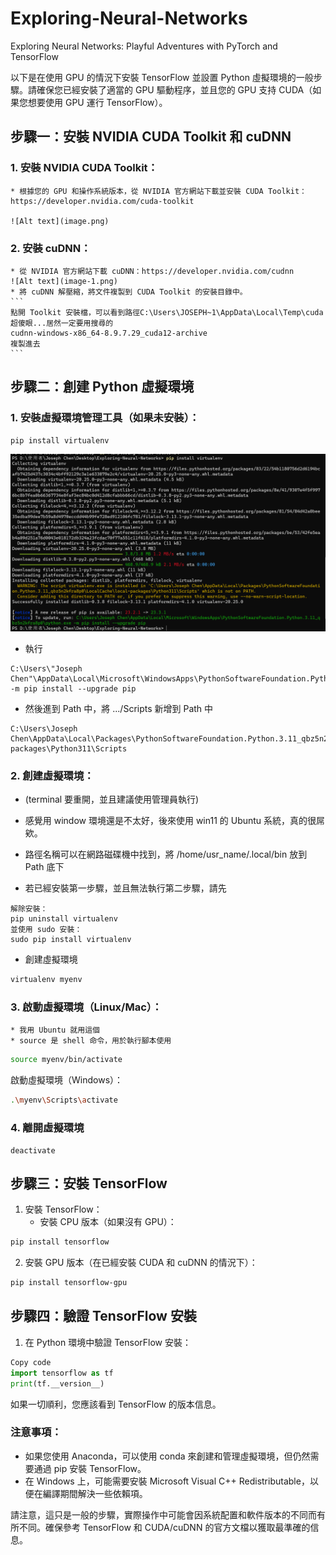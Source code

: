 # Exploring-Neural-Networks
Exploring Neural Networks: Playful Adventures with PyTorch and TensorFlow


以下是在使用 GPU 的情況下安裝 TensorFlow 並設置 Python 虛擬環境的一般步驟。請確保您已經安裝了適當的 GPU 驅動程序，並且您的 GPU 支持 CUDA（如果您想要使用 GPU 運行 TensorFlow）。

## 步驟一：安裝 NVIDIA CUDA Toolkit 和 cuDNN
### 1. 安裝 NVIDIA CUDA Toolkit：
    * 根據您的 GPU 和操作系統版本，從 NVIDIA 官方網站下載並安裝 CUDA Toolkit：https://developer.nvidia.com/cuda-toolkit

    ![Alt text](image.png)
### 2. 安裝 cuDNN：
    * 從 NVIDIA 官方網站下載 cuDNN：https://developer.nvidia.com/cudnn
    ![Alt text](image-1.png)
    * 將 cuDNN 解壓縮，將文件複製到 CUDA Toolkit 的安裝目錄中。
    ```
    點開 Toolkit 安裝檔，可以看到路徑C:\Users\JOSEPH~1\AppData\Local\Temp\cuda
    超傻眼...居然一定要用搜尋的
    cudnn-windows-x86_64-8.9.7.29_cuda12-archive
    複製進去
    ```

## 步驟二：創建 Python 虛擬環境
### 1. 安裝虛擬環境管理工具（如果未安裝）：

```bash
pip install virtualenv
```
![Alt text](image-2.png)

* 執行
```
C:\Users\"Joseph Chen"\AppData\Local\Microsoft\WindowsApps\PythonSoftwareFoundation.Python.3.11_qbz5n2kfra8p0\python.exe -m pip install --upgrade pip
```
* 然後進到 Path 中，將 .../Scripts 新增到 Path 中
```
C:\Users\Joseph Chen\AppData\Local\Packages\PythonSoftwareFoundation.Python.3.11_qbz5n2kfra8p0\LocalCache\local-packages\Python311\Scripts
```

### 2. 創建虛擬環境：
* (terminal 要重開，並且建議使用管理員執行)
* 感覺用 window 環境還是不太好，後來使用 win11 的 Ubuntu 系統，真的很屌欸。
*  路徑名稱可以在網路磁碟機中找到，將 /home/usr_name/.local/bin 放到 Path 底下

* 若已經安裝第一步驟，並且無法執行第二步驟，請先
```
解除安裝：
pip uninstall virtualenv
並使用 sudo 安裝：
sudo pip install virtualenv
```
* 創建虛擬環境
```bash
virtualenv myenv
```
### 3. 啟動虛擬環境（Linux/Mac）：
    * 我用 Ubuntu 就用這個
    * source 是 shell 命令，用於執行腳本使用
```bash
source myenv/bin/activate
```
啟動虛擬環境（Windows）：

```bash
.\myenv\Scripts\activate
```

### 4. 離開虛擬環境
```
deactivate
```

## 步驟三：安裝 TensorFlow
1. 安裝 TensorFlow：
    * 安裝 CPU 版本（如果沒有 GPU）：

```bash
pip install tensorflow
```

2. 安裝 GPU 版本（在已經安裝 CUDA 和 cuDNN 的情況下）：

```bash
pip install tensorflow-gpu
```

## 步驟四：驗證 TensorFlow 安裝
1. 在 Python 環境中驗證 TensorFlow 安裝：

```python
Copy code
import tensorflow as tf
print(tf.__version__)
```
如果一切順利，您應該看到 TensorFlow 的版本信息。

### 注意事項：
* 如果您使用 Anaconda，可以使用 conda 來創建和管理虛擬環境，但仍然需要通過 pip 安裝 TensorFlow。
* 在 Windows 上，可能需要安裝 Microsoft Visual C++ Redistributable，以便在編譯期間解決一些依賴項。

請注意，這只是一般的步驟，實際操作中可能會因系統配置和軟件版本的不同而有所不同。確保參考 TensorFlow 和 CUDA/cuDNN 的官方文檔以獲取最準確的信息。